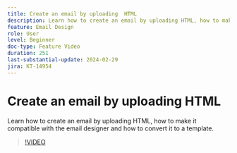 ```yaml
---
title: Create an email by uploading  HTML
description: Learn how to create an email by uploading HTML, how to make it compatible with the email designer and how to convert it to a template.
feature: Email Design
role: User
level: Beginner
doc-type: Feature Video
duration: 251
last-substantial-update: 2024-02-29
jira: KT-14954
---
```


# Create an email by uploading  HTML

Learn how to create an email by uploading HTML, how to make it compatible with the email designer and how to convert it to a template.

>[!VIDEO](https://video.tv.adobe.com/v/3427633/?learn=on)
